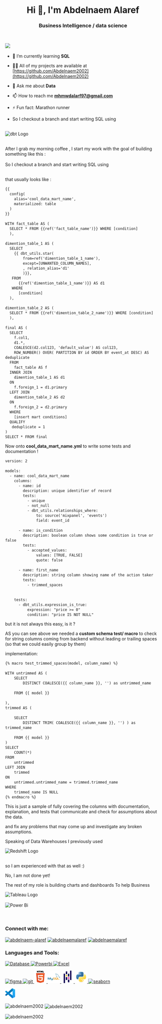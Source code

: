 <h1 align="center">Hi 👋, I'm Abdelnaem Alaref</h1>
<h3 align="center"> Business Intelligence / data science</h3>

<br/>

![](https://github.com/halfrost/halfrost/blob/master/icons/header_.png)

- 🌱 I’m currently learning **SQL**

- 👨‍💻 All of my projects are available at [https://github.com/Abdelnaem2002](https://github.com/Abdelnaem2002)

- 💬 Ask me about **Data**

- 📫 How to reach me **mhmwdalarf97@gmail.com**

- ⚡ Fun fact: Marathon runner

- So I  checkout a branch and start writing SQL using
<br><br/>

<img src="https://www.ancoris.com/hubfs/Partner%20logos/dbt%20transparent%20logo7.png" alt="dbt Logo" width="250" height="100">
<br><br/>

After I grab my morning coffee , I start my work with the goal of building something like this :
<br><br/>
So I  checkout a branch and start writing SQL using
<br><br/>


that usually looks like :
```
{{
  config(
    alias='cool_data_mart_name',
    materialized: table
  )
}}

WITH fact_table AS (
  SELECT * FROM {{ref('fact_table_name')}} WHERE [condition]
  ),

dimention_table_1 AS (
  SELECT
    {{ dbt_utils.star(
        from=ref('dimention_table_1_name'),
        except=[UNWANTED_COLUMN_NAMES],
        , relation_alias='d1'
        )}},
   FROM
      {{ref('dimention_table_1_name')}} AS d1
   WHERE
      [condition]
  ),

dimention_table_2 AS (
  SELECT * FROM {{ref('dimention_table_2_name')}} WHERE [condition]
  ),

final AS (
  SELECT
    f.col1,
    d1.*,
    COALESCE(d2.col123, 'default_value') AS col123,
    ROW_NUMBER() OVER( PARTITION BY id ORDER BY event_at DESC) AS deduplicate
  FROM
    fact_table AS f
  INNER JOIN
    dimention_table_1 AS d1
  ON
    f.foreign_1 = d1.primary
  LEFT JOIN
    dimention_table_2 AS d2
  ON
    f.foreign_2 = d2.primary
  WHERE
    [insert mart conditions]
  QUALIFY
   deduplicate = 1
)
SELECT * FROM final
  ```


Now onto **cool_data_mart_name.yml** to write some tests and documentation !

```
version: 2

models:
  - name: cool_data_mart_name
    columns:
      - name: id
        description: unique identifier of record
        tests:
          - unique
          - not_null
          - dbt_utils.relationships_where:
              to: source('mixpanel', 'events')
              field: event_id

      - name: is_condition
        description: boolean column shows some condition is true or false
        tests:
          - accepted_values:
              values: [TRUE, FALSE]
              quote: false

      - name: first_name
        description: string column showing name of the action taker
        tests:
          - trimmed_spaces


    tests:
      - dbt_utils.expression_is_true:
          expression: "price >= 0"
          condition: "price IS NOT NULL"

```

but it is not always this easy, is it ?

AS you can see above we needed a **custom schema test/ macro** to check for string columns coming from backend without leading or trailing spaces (so that we could easily group by them)

implementation:
```
{% macro test_trimmed_spaces(model, column_name) %}

WITH untrimmed AS (
    SELECT
        DISTINCT COALESCE({{ column_name }}, '') as untrimmed_name

    FROM {{ model }}

),
trimmed AS (

    SELECT
        DISTINCT TRIM( COALESCE({{ column_name }}, '') ) as trimmed_name

    FROM {{ model }}
)
SELECT
    COUNT(*)
FROM
    untrimmed
LEFT JOIN
    trimmed
ON
    untrimmed.untrimmed_name = trimmed.trimmed_name
WHERE
    trimmed_name IS NULL
{% endmacro %}
```
This is just a sample of fully covering the columns with documentation, explanation, and tests that communicate and check for assumptions about the data.

and fix any problems that may come up and investigate any broken assumptions.


Speaking of Data Warehouses I previously used

<img src="https://th.bing.com/th/id/R.28dbe7572811cb1cc6f38136cebda27c?rik=N7jRVMj%2bRX9K%2bw&pid=ImgRaw&r=0" alt="Redshift Logo" width="300" height="100">
<br><br/>


so I am experienced with that as well :)


No, I am not done yet!

The rest of my role is building charts and dashboards To help Business

<img src="https://th.bing.com/th/id/R.0dcdd373243bd1c01e7b1efb17351ad1?rik=H7d3jF4pNlA9WA&pid=ImgRaw&r=0" alt="Tableau Logo" width="300" height="100">
<br><br/>

<img src="https://th.bing.com/th/id/OIP.o0uCtAzhEYOEqTUgic9bSwHaHu?pid=ImgDet&rs=1" alt="Power Bi" width="300" height="100">
<br>
<br><br/>
<h3 align="left">Connect with me:</h3>
<p align="left">
<a href="https://www.linkedin.com/in/abdelnaem-alaref-404002190/" target="blank"><img align="center" src="https://raw.githubusercontent.com/rahuldkjain/github-profile-readme-generator/master/src/images/icons/Social/linked-in-alt.svg" alt="abdelnaem-alaref" height="30" width="40" /></a>
<a href="https://kaggle.com/abdelnaemalaref" target="blank"><img align="center" src="https://raw.githubusercontent.com/rahuldkjain/github-profile-readme-generator/master/src/images/icons/Social/kaggle.svg" alt="abdelnaemalaref" height="30" width="40" /></a>
<a href="https://fb.com/abdelnaemalaref" target="blank"><img align="center" src="https://raw.githubusercontent.com/rahuldkjain/github-profile-readme-generator/master/src/images/icons/Social/facebook.svg" alt="abdelnaemalaref" height="30" width="40" /></a>
</p>

<h3 align="left">Languages and Tools:</h3>
<p align="left"> 
<a href="" target="_blank" rel="noreferrer"> <img src="https://icon-library.com/images/relational-database-icon/relational-database-icon-21.jpg" alt="Database" width="50" height="40"/> </a>
<a href="" target="_blank" rel="noreferrer"> <img src="https://www.nuget.org/profiles/powerbi/avatar?imageSize=512" alt="Powerbi" width="40" height="40"/> </a> 
<a href="" target="_blank" rel="noreferrer"> <img src="https://i.pinimg.com/originals/13/88/5f/13885f590c6070c7f106b0f19a17ab9b.png" alt="Excel" width="40" height="40"/> </a>
<p align="left"> <a href="https://www.figma.com/" target="_blank" rel="noreferrer"> <img src="https://www.vectorlogo.zone/logos/figma/figma-icon.svg" alt="figma" width="40" height="40"/> </a> <a href="https://git-scm.com/" target="_blank" rel="noreferrer"> <img src="https://www.vectorlogo.zone/logos/git-scm/git-scm-icon.svg" alt="git" width="40" height="40"/> </a> <a href="https://www.w3.org/html/" target="_blank" rel="noreferrer"> <img src="https://raw.githubusercontent.com/devicons/devicon/master/icons/html5/html5-original-wordmark.svg" alt="html5" width="40" height="40"/> </a> <a href="https://www.mysql.com/" target="_blank" rel="noreferrer"> <img src="https://raw.githubusercontent.com/devicons/devicon/master/icons/mysql/mysql-original-wordmark.svg" alt="mysql" width="40" height="40"/> </a> <a href="https://pandas.pydata.org/" target="_blank" rel="noreferrer"> <img src="https://raw.githubusercontent.com/devicons/devicon/2ae2a900d2f041da66e950e4d48052658d850630/icons/pandas/pandas-original.svg" alt="pandas" width="40" height="40"/> </a> <a href="https://www.python.org" target="_blank" rel="noreferrer"> <img src="https://raw.githubusercontent.com/devicons/devicon/master/icons/python/python-original.svg" alt="python" width="40" height="40"/> </a> <a href="https://seaborn.pydata.org/" target="_blank" rel="noreferrer"> <img src="https://seaborn.pydata.org/_images/logo-mark-lightbg.svg" alt="seaborn" width="40" height="40"/> </a> </p> 
<img height="32" width="32" src="https://raw.githubusercontent.com/github/explore/80688e429a7d4ef2fca1e82350fe8e3517d3494d/topics/visual-studio-code/visual-studio-code.png" />

<p><img align="left" src="https://github-readme-stats.vercel.app/api/top-langs?username=abdelnaem2002&show_icons=true&locale=en&layout=compact" alt="abdelnaem2002" /></p>

<p>&nbsp;<img align="center" src="https://github-readme-stats.vercel.app/api?username=abdelnaem2002&show_icons=true&locale=en" alt="abdelnaem2002" /></p>

<p><img align="center" src="https://github-readme-streak-stats.herokuapp.com/?user=abdelnaem2002&" alt="abdelnaem2002" /></p>
